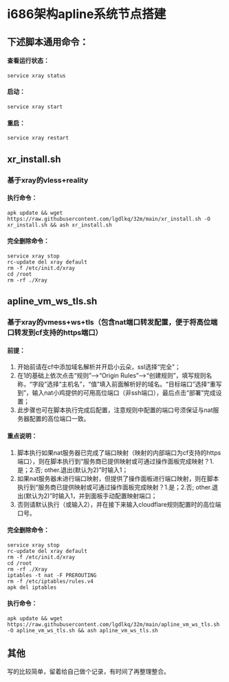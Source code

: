 # i686架构apline系统节点搭建
## 下述脚本通用命令：
#### 查看运行状态：
```
service xray status
```
#### 启动：
```
service xray start
```
#### 重启：
```
service xray restart
```

## xr_install.sh
### 基于xray的vless+reality
#### 执行命令：
```
apk update && wget https://raw.githubusercontent.com/lgdlkq/32m/main/xr_install.sh -O xr_install.sh && ash xr_install.sh
```
#### 完全删除命令：

```
service xray stop
rc-update del xray default
rm -f /etc/init.d/xray
cd /root 
rm -rf ./Xray
```

## apline_vm_ws_tls.sh
### 基于xray的vmess+ws+tls（包含nat端口转发配置，便于将高位端口转发到cf支持的https端口）
#### 前提：
  1. 开始前请在cf中添加域名解析并开启小云朵，ssl选择“完全”；
  2. 在1的基础上依次点击“规则”——>“Origin Rules”——>“创建规则”，填写规则名称，“字段”选择“主机名”，“值”填入前面解析好的域名。“目标端口”选择“重写到”，输入nat小鸡提供的可用高位端口（非ssh端口），最后点击“部署”完成设置；
  3. 此步骤也可在脚本执行完成后配置，注意规则中配置的端口号须保证与nat服务器配置的高位端口一致。

#### 重点说明：
  1. 脚本执行如果nat服务器已完成了端口映射（映射的内部端口为cf支持的https端口），则在脚本执行到“服务商已提供映射或可通过操作面板完成映射？1.是；2.否; other.退出(默认为2)”时输入1；
  2. 如果nat服务器未进行端口映射，但提供了操作面板进行端口映射，则在脚本执行到“服务商已提供映射或可通过操作面板完成映射？1.是；2.否; other.退出(默认为2)”时输入1，并到面板手动配置映射端口；
  3. 否则请默认执行（或输入2），并在接下来输入cloudflare规则配置时的高位端口号。 

#### 完全删除命令：

```
service xray stop
rc-update del xray default
rm -f /etc/init.d/xray
cd /root 
rm -rf ./Xray
iptables -t nat -F PREROUTING
rm -f /etc/iptables/rules.v4
apk del iptables
```

#### 执行命令：

```
apk update && wget https://raw.githubusercontent.com/lgdlkq/32m/main/apline_vm_ws_tls.sh -O apline_vm_ws_tls.sh && ash apline_vm_ws_tls.sh
```

## 其他
写的比较简单，留着给自己做个记录，有时间了再整理整合。
